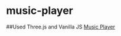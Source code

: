 # music-player

##Used Three.js and Vanilla JS
[Music Player](https://satviksinha.github.io/music-player/)
